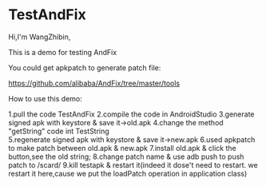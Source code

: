 # TestAndFix
Hi,I'm WangZhibin,


This is a demo for testing AndFix

You could get apkpatch to generate patch file:

https://github.com/alibaba/AndFix/tree/master/tools


How to use this demo:

1.pull the code TestAndFix
2.compile the code in AndroidStudio
3.generate signed apk with keystore & save it->old.apk
4.change the method "getString" code int TestString  
5.regenerate signed apk with keystore & save it->new.apk
6.used apkpatch to make patch between old.apk & new.apk
7.install old.apk & click the button,see the old string;
8.change patch name & use adb push to push patch to /scard/
9.kill testapk & restart it(indeed it dose't need to restart.
we restart it here,cause we put the loadPatch operation in application class)

